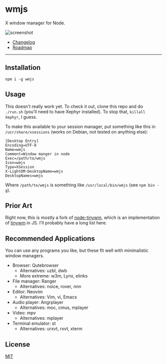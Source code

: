 # wmjs

X window manager for Node.

![screenshot](http://zacanger.com/assets/wmjs.png)

* [Changelog](./CHANGES.md)
* [Roadmap](./TODO.md)

--------

## Installation

`npm i -g wmjs`

## Usage

This doesn't really work yet. To check it out, clone this repo and do
`./run.sh` (you'll need to have Xephyr installed). To stop that, `killall
Xephyr`, I guess.

To make this available to your session manager, put something like this in
`/usr/share/xsessions` (works on Debian, not tested on anything else):

```
[Desktop Entry]
Encoding=UTF-8
Name=wmjs
Comment=Window manger in node
Exec=/path/to/wmjs
Icon=wmjs
Type=XSession
X-LightDM-DesktopName=wmjs
DesktopNames=wmjs
```

Where `/path/to/wmjs` is something like `/usr/local/bin/wmjs` (see `npm bin -g`).

## Prior Art

Right now, this is mostly a fork of
[node-tinywm](https://github.com/Airblader/node-tinywm), which is an
implementation of [tinywm](http://incise.org/tinywm.html) in JS. I'll probably
have a long list here.

## Recommended Applications

You can use any programs you like, but these fit well with minimalistic window
managers.

* Browser: Qutebrowser
  * Alternatives: uzbl, dwb
  * More extreme: w3m, Lynx, elinks
* File manager: Ranger
  * Alternatives: noice, rover, nnn
* Editor: Neovim
  * Alternatives: Vim, vi, Emacs
* Audio player: Angrplayer
  * Alternatives: moc, cmus, mplayer
* Video: mpv
  * Alternatives: mplayer
* Terminal emulator: st
  * Alternatives: urxvt, rxvt, xterm

## License

[MIT](./LICENSE.md)
